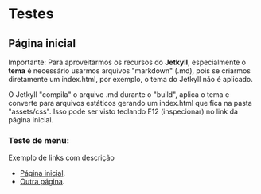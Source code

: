 # Testes

## Página inicial 

Importante: Para aproveitarmos os recursos do **Jetkyll**, especialmente o **tema** é necessário usarmos arquivos "markdown" (.md), pois se criarmos diretamente um index.html, por exemplo, o tema do Jetkyll não é aplicado.

O Jetkyll "compila" o arquivo .md durante o "build", aplica o tema e converte para arquivos estáticos gerando um index.html que fica na pasta "assets/css". Isso pode ser visto teclando F12 (inspecionar) no link da página inicial.

### Teste de menu:

Exemplo de links com descrição 
- [Página inicial](https://danielramosbh74.github.io/site-testes-1/index.html).
- [Outra página](https://danielramosbh74.github.io/site-testes-1/outra-pagina/comandosgitparaatualizacao.html).

